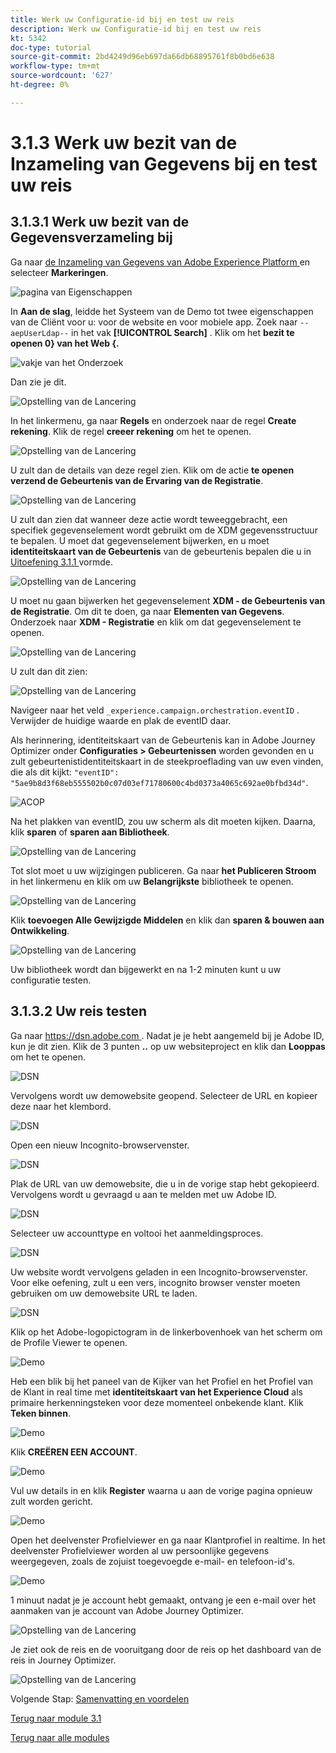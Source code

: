 ```yaml
---
title: Werk uw Configuratie-id bij en test uw reis
description: Werk uw Configuratie-id bij en test uw reis
kt: 5342
doc-type: tutorial
source-git-commit: 2bd4249d96eb697da66db68895761f8b0bd6e638
workflow-type: tm+mt
source-wordcount: '627'
ht-degree: 0%

---
```


# 3.1.3 Werk uw bezit van de Inzameling van Gegevens bij en test uw reis

## 3.1.3.1 Werk uw bezit van de Gegevensverzameling bij

Ga naar [ de Inzameling van Gegevens van Adobe Experience Platform ](https://experience.adobe.com/launch/) en selecteer **Markeringen**.

![ pagina van Eigenschappen ](./../../../modules/datacollection/module1.1/images/launch1.png)

In **Aan de slag**, leidde het Systeem van de Demo tot twee eigenschappen van de Cliënt voor u: voor de website en voor mobiele app. Zoek naar `--aepUserLdap--` in het vak **[!UICONTROL Search]** . Klik om het **bezit te openen 0} van het Web {.**

![ vakje van het Onderzoek ](./../../../modules/datacollection/module1.1/images/property6.png)

Dan zie je dit.

![ Opstelling van de Lancering ](./images/rule1.png)

In het linkermenu, ga naar **Regels** en onderzoek naar de regel **Create rekening**. Klik de regel **creeer rekening** om het te openen.

![ Opstelling van de Lancering ](./images/rule2.png)

U zult dan de details van deze regel zien. Klik om de actie **te openen verzend de Gebeurtenis van de Ervaring van de Registratie**.

![ Opstelling van de Lancering ](./images/rule3.png)

U zult dan zien dat wanneer deze actie wordt teweeggebracht, een specifiek gegevenselement wordt gebruikt om de XDM gegevensstructuur te bepalen. U moet dat gegevenselement bijwerken, en u moet **identiteitskaart van de Gebeurtenis** van de gebeurtenis bepalen die u in [ Uitoefening 3.1.1 ](./ex1.md) vormde.

![ Opstelling van de Lancering ](./images/rule4.png)

U moet nu gaan bijwerken het gegevenselement **XDM - de Gebeurtenis van de Registratie**. Om dit te doen, ga naar **Elementen van Gegevens**. Onderzoek naar **XDM - Registratie** en klik om dat gegevenselement te openen.

![ Opstelling van de Lancering ](./images/rule5.png)

U zult dan dit zien:

![ Opstelling van de Lancering ](./images/rule6.png)

Navigeer naar het veld `_experience.campaign.orchestration.eventID` . Verwijder de huidige waarde en plak de eventID daar.

Als herinnering, identiteitskaart van de Gebeurtenis kan in Adobe Journey Optimizer onder **Configuraties > Gebeurtenissen** worden gevonden en u zult gebeurtenistidentiteitskaart in de steekproeflading van uw even vinden, die als dit kijkt: `"eventID": "5ae9b8d3f68eb555502b0c07d03ef71780600c4bd0373a4065c692ae0bfbd34d"`.

![ ACOP ](./images/payloadeventID.png)

Na het plakken van eventID, zou uw scherm als dit moeten kijken. Daarna, klik **sparen** of **sparen aan Bibliotheek**.

![ Opstelling van de Lancering ](./images/rule7.png)

Tot slot moet u uw wijzigingen publiceren. Ga naar **het Publiceren Stroom** in het linkermenu en klik om uw **Belangrijkste** bibliotheek te openen.

![ Opstelling van de Lancering ](./images/rule8.png)

Klik **toevoegen Alle Gewijzigde Middelen** en klik dan **sparen &amp; bouwen aan Ontwikkeling**.

![ Opstelling van de Lancering ](./images/rule9.png)

Uw bibliotheek wordt dan bijgewerkt en na 1-2 minuten kunt u uw configuratie testen.

## 3.1.3.2 Uw reis testen

Ga naar [ https://dsn.adobe.com ](https://dsn.adobe.com). Nadat je je hebt aangemeld bij je Adobe ID, kun je dit zien. Klik de 3 punten **..** op uw websiteproject en klik dan **Looppas** om het te openen.

![ DSN ](./../../datacollection/module1.1/images/web8.png)

Vervolgens wordt uw demowebsite geopend. Selecteer de URL en kopieer deze naar het klembord.

![ DSN ](../../gettingstarted/gettingstarted/images/web3.png)

Open een nieuw Incognito-browservenster.

![ DSN ](../../gettingstarted/gettingstarted/images/web4.png)

Plak de URL van uw demowebsite, die u in de vorige stap hebt gekopieerd. Vervolgens wordt u gevraagd u aan te melden met uw Adobe ID.

![ DSN ](../../gettingstarted/gettingstarted/images/web5.png)

Selecteer uw accounttype en voltooi het aanmeldingsproces.

![ DSN ](../../gettingstarted/gettingstarted/images/web6.png)

Uw website wordt vervolgens geladen in een Incognito-browservenster. Voor elke oefening, zult u een vers, incognito browser venster moeten gebruiken om uw demowebsite URL te laden.

![ DSN ](../../gettingstarted/gettingstarted/images/web7.png)

Klik op het Adobe-logopictogram in de linkerbovenhoek van het scherm om de Profile Viewer te openen.

![ Demo ](./../../../modules/datacollection/module1.2/images/pv1.png)

Heb een blik bij het paneel van de Kijker van het Profiel en het Profiel van de Klant in real time met **identiteitskaart van het Experience Cloud** als primaire herkenningsteken voor deze momenteel onbekende klant. Klik **Teken binnen**.

![ Demo ](./../../../modules/datacollection/module1.2/images/pv2.png)

Klik **CREËREN EEN ACCOUNT**.

![ Demo ](./../../../modules/datacollection/module1.2/images/pv9.png)

Vul uw details in en klik **Register** waarna u aan de vorige pagina opnieuw zult worden gericht.

![ Demo ](./../../../modules/datacollection/module1.2/images/pv10.png)

Open het deelvenster Profielviewer en ga naar Klantprofiel in realtime. In het deelvenster Profielviewer worden al uw persoonlijke gegevens weergegeven, zoals de zojuist toegevoegde e-mail- en telefoon-id&#39;s.

![ Demo ](./../../../modules/datacollection/module1.2/images/pv11.png)

1 minuut nadat je je account hebt gemaakt, ontvang je een e-mail over het aanmaken van je account van Adobe Journey Optimizer.

![ Opstelling van de Lancering ](./images/email.png)

Je ziet ook de reis en de vooruitgang door de reis op het dashboard van de reis in Journey Optimizer.

![ Opstelling van de Lancering ](./images/emaildash.png)

Volgende Stap: [ Samenvatting en voordelen ](./summary.md)

[Terug naar module 3.1](./journey-orchestration-create-account.md)

[Terug naar alle modules](../../../overview.md)
